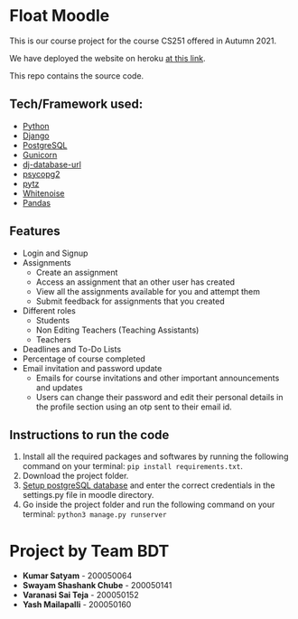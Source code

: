 # Float Moodle

This is our course project for the course CS251 offered in Autumn 2021.

We have deployed the website on heroku [at this link](bdtmoodle.heroku.com).

This repo contains the source code.

## Tech/Framework used:

* [Python](https://www.python.org/)
* [Django](https://www.djangoproject.com/)
* [PostgreSQL](https://www.postgresql.org/)
* [Gunicorn](https://gunicorn.org/)
* [dj-database-url](https://pypi.org/project/dj-database-url/)
* [psycopg2](https://pypi.org/project/psycopg2/)
* [pytz](https://pypi.org/project/pytz/)
* [Whitenoise](http://whitenoise.evans.io/en/stable/index.html#)
* [Pandas](https://pandas.pydata.org/)

## Features

* Login and Signup
* Assignments
  - Create an assignment
  - Access an assignment that an other user has created
  - View all the assignments available for you and attempt them
  - Submit feedback for assignments that you created
* Different roles
  - Students
  - Non Editing Teachers (Teaching Assistants)
  - Teachers
* Deadlines and To-Do Lists
* Percentage of course completed
* Email invitation and password update
  - Emails for course invitations and other important announcements and updates
  - Users can change their password and edit their personal details in the profile section using an otp sent to their email id.


## Instructions to run the code 

1. Install all the required packages and softwares by running the following command on your terminal: `pip install requirements.txt`.
2. Download the project folder.
3. [Setup postgreSQL database](https://www.postgresql.org/download/) and enter the correct credentials in the settings.py file in moodle directory.
4. Go inside the project folder and run the following command on your terminal: `python3 manage.py runserver`

# Project by Team BDT

* __Kumar Satyam__ - 200050064
* __Swayam Shashank Chube__ - 200050141
* __Varanasi Sai Teja__ - 200050152
* __Yash Mailapalli__ - 200050160
